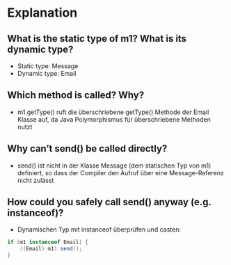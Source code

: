# Explanation

## What is the static type of m1? What is its dynamic type?

- Static type: Message
- Dynamic type: Email

## Which method is called? Why?

- m1.getType() ruft die überschriebene getType() Methode der Email Klasse auf, da Java Polymorphismus für überschriebene Methoden nutzt

## Why can’t send() be called directly?

- send() ist nicht in der Klasse Message (dem statischen Typ von m1) definiert, so dass der Compiler den Aufruf über eine Message-Referenz nicht zulässt

## How could you safely call send() anyway (e.g. instanceof)?

- Dynamischen Typ mit instanceof überprüfen und casten:

```java
if (m1 instanceof Email) {
    ((Email) m1).send();
}
```
